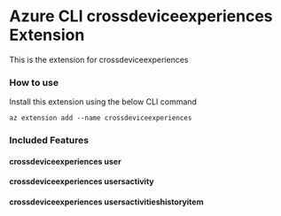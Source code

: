 # Azure CLI crossdeviceexperiences Extension #
This is the extension for crossdeviceexperiences

### How to use ###
Install this extension using the below CLI command
```
az extension add --name crossdeviceexperiences
```

### Included Features ###
#### crossdeviceexperiences user ####
#### crossdeviceexperiences usersactivity ####
#### crossdeviceexperiences usersactivitieshistoryitem ####
